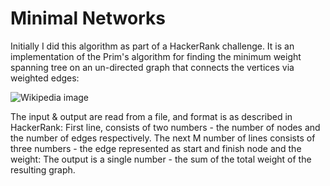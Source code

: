 # Minimal Networks
Initially I did this algorithm as part of a HackerRank challenge.
It is an implementation of the Prim's algorithm for finding the minimum weight
spanning tree on an un-directed graph that connects the
vertices via weighted edges:

![Wikipedia image](https://upload.wikimedia.org/wikipedia/commons/thumb/5/54/Msp1.jpg/318px-Msp1.jpg)

The input & output are read from a file, and format is as described in HackerRank:
First line, consists of two numbers - the number of nodes and the number of edges respectively.
The next M number of lines consists of three numbers - the edge represented as start and finish node and the weight:
The output is a single number - the sum of the total weight of the resulting graph.
